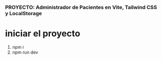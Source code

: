 ### PROYECTO: Administrador de Pacientes en Vite, Tailwind CSS y LocalStorage


# iniciar el proyecto

1) npm i
2) npm run dev 

